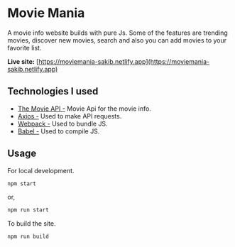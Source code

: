 # Movie Mania

A movie info website builds with pure Js. Some of the features are trending movies, discover new movies, search and also you can add movies to your favorite list.

**Live site:** [https://moviemania-sakib.netlify.app](https://moviemania-sakib.netlify.app)

## Technologies I used

- [The Movie API -](https://www.themoviedb.org/) Movie Api for the movie info.
- [Axios -](https://github.com/axios/axios) Used to make API requests.
- [Webpack -](https://webpack.js.org/) Used to bundle JS.
- [Babel -](https://babeljs.io/) Used to compile JS.

## Usage
For local development.

```bash
npm start
```

or,

```bash
npm run start
```

To build the site.

```bash
npm run build
```